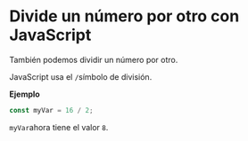 
# Divide un número por otro con JavaScript

También podemos dividir un número por otro.

JavaScript usa el `/`símbolo de división.

**Ejemplo**

```js
const myVar = 16 / 2;

```

`myVar`ahora tiene el valor `8`.